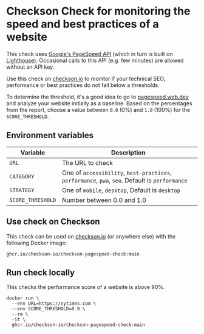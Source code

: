 # Checkson Check for monitoring the speed and best practices of a website

This check uses [Google's PageSpeed API](https://developers.google.com/speed/docs/insights/v5/get-started) 
(which in turn is built on [Lighthouse](https://github.com/GoogleChrome/lighthouse)). Occasional calls to this API 
(e.g. few minutes) are allowed without an API key.

Use this check on [checkson.io](https://checkson.io) to monitor if your technical SEO, performance or best practices
do not fall below a thresholds.

To determine the threshold, it's a good idea to go to [pagespeed.web.dev](https://pagespeed.web.dev/) and analyze
your website initially as a baseline. Based on the percentages from the report, choose a value between `0.0` (0%) 
and `1.0` (100%) for the `SCORE_THRESHOLD`.

## Environment variables

| Variable          | Description |
|------------------ |-------------|
| `URL`             | The URL to check |
| `CATEGORY`        | One of `accessibility`, `best-practices`, `performance`, `pwa`, `seo`. Default is `performance` |
| `STRATEGY`        | One of `mobile`, `desktop`, Default is `desktop` |
| `SCORE_THRESHOLD` | Number between 0.0 and 1.0 |

## Use check on Checkson

This check can be used on [checkson.io](https://checkson.io) (or anywhere else) with the following Docker image:

```
ghcr.io/checkson-io/checkson-pagespeed-check:main
```

## Run check locally

This checks the performance score of a website is above 90%.

```
docker run \
  --env URL=https://nytimes.com \
  --env SCORE_THRESHOLD=0.9 \
  --rm \
  -it \
  ghcr.io/checkson-io/checkson-pagespeed-check:main
```
